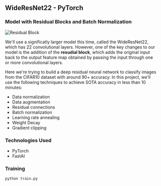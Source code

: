 ## WideResNet22 - PyTorch

### Model with Residual Blocks and Batch Normalization
![Residual Block](https://cv-tricks.com/wp-content/uploads/2019/07/Simple_Residual_Block.png)

We'll use a significatly larger model this time, called the WideResNet22, which has 22 convolutional layers. However, one of the key changes to our model is the addition of the **resudial block**, which adds the original input back to the output feature map obtained by passing the input through one or more convolutional layers.

Here we're trying to build a deep residual neural network to classify images from the CIFAR10 dataset with around 90+ accuracy. In this project, we'll use the following techniques to achieve SOTA accuracy in less than 10 minutes:

-   Data normalization
-   Data augmentation
-   Residual connections
-   Batch normalization
-   Learning rate annealing
-   Weight Decay
-   Gradient clipping
### Technologies Used
- PyTorch
- FastAI

### Training

    python train.py
